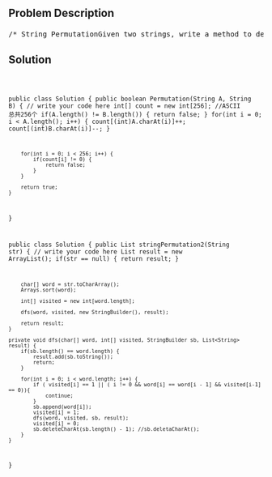 <!--
<style>
  body { font-family: Arial, sans-serif; }
  .container { max-width: 100%; margin: 0 auto; padding: 10px; }
  .comment-block { max-width: 30%; background-color: #f9f9f9; padding: 10px; border-left: 5px solid #ccc; overflow-wrap: break-word; white-space: pre-wrap; }
  .code-block { background-color: #f4f4f4; padding: 10px; border: 1px solid #ddd; overflow-wrap: break-word; white-space: pre-wrap; }
</style>
-->

<div class='container'>
<h2>Problem Description</h2>
<div class='comment-block'>
<pre>
/* String PermutationGiven two strings, write a method to decide if one is a permutation of the other.Exampleabcd is a permutation of bcad, but abbe is not a permutation of abe*/    /*     * @param A: a string     * @param B: a string     * @return: a boolean     *//* String Permutation IIGiven a string, find all permutations of it without duplicates.ExampleGiven "abb", return ["abb", "bab", "bba"].Given "aabb", return ["aabb", "abab", "baba", "bbaa", "abba", "baab"].这道题就是permutaions II*/    /*     * @param str: A string     * @return: all permutations     */             /*            上面的判断主要是为了去除重复元素影响。            比如，给出一个排好序的数组，[1,2,2]，那么第一个2和第二2如果在结果中互换位置，            我们也认为是同一种方案，所以我们强制要求相同的数字，原来排在前面的，在结果            当中也应该排在前面，这样就保证了唯一性。所以当前面的2还没有使用的时候，就            不应该让后面的2使用。            */</pre>
</div>

<h2>Solution</h2>
<div class='code-block'>
<pre><code class='language-java'>

public class Solution {
    public boolean Permutation(String A, String B) {
        // write your code here
        int[] count = new int[256]; //ASCII 总共256个
        if(A.length() != B.length()) {
            return false;
        }
        for(int i = 0; i < A.length(); i++) {
            count[(int)A.charAt(i)]++;
            count[(int)B.charAt(i)]--;
        }
        
        for(int i = 0; i < 256; i++) {
            if(count[i] != 0) {
                return false;
            }
        }
        
        return true;
    }
}


public class Solution {
    public List<String> stringPermutation2(String str) {
        // write your code here
        List<String> result = new ArrayList<String>();
        if(str == null) {
            return result;
        }
        
        char[] word = str.toCharArray();
        Arrays.sort(word);
        
        int[] visited = new int[word.length];
        
        dfs(word, visited, new StringBuilder(), result);
        
        return result;
    }
    
    private void dfs(char[] word, int[] visited, StringBuilder sb, List<String> result) {
        if(sb.length() == word.length) {
            result.add(sb.toString());
            return;
        }
        
        for(int i = 0; i < word.length; i++) {
            if ( visited[i] == 1 || ( i != 0 && word[i] == word[i - 1] && visited[i-1] == 0)){
                continue;
            }
            sb.append(word[i]);
            visited[i] = 1;
            dfs(word, visited, sb, result);
            visited[i] = 0;
            sb.deleteCharAt(sb.length() - 1); //sb.deletaCharAt();
        }
    }
}











</code></pre>
</div>
</div>
